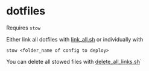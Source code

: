 # dotfiles
Requires `stow`

Either link all dotfiles with [link_all.sh](link_all.sh) or individually with
```
stow <folder_name of config to deploy>
```

You can delete all stowed files with [delete_all_links.sh](delete_all_links.sh)`
